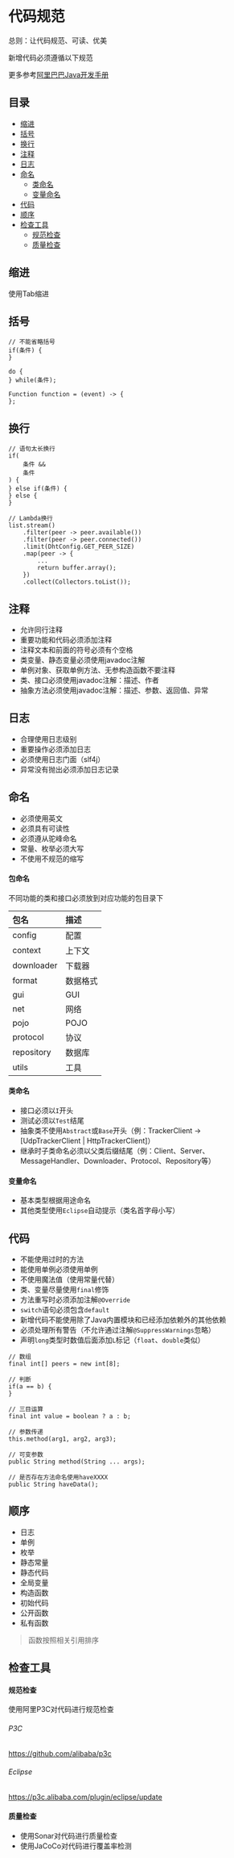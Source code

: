 # 代码规范

总则：让代码规范、可读、优美

新增代码必须遵循以下规范

更多参考[阿里巴巴Java开发手册](https://github.com/alibaba/p3c)

## 目录

* [缩进](#缩进)
* [括号](#括号)
* [换行](#换行)
* [注释](#注释)
* [日志](#日志)
* [命名](#命名)
	* [类命名](#类命名)
	* [变量命名](#变量命名)
* [代码](#代码)
* [顺序](#顺序)
* [检查工具](#检查工具)
	* [规范检查](#规范检查)
	* [质量检查](#质量检查)

## 缩进

使用Tab缩进

## 括号

```
// 不能省略括号
if(条件) {
}

do {
} while(条件);

Function function = (event) -> {
};
```

## 换行

```
// 语句太长换行
if(
	条件 &&
	条件
) {
} else if(条件) {
} else {
}

// Lambda换行
list.stream()
	.filter(peer -> peer.available())
	.filter(peer -> peer.connected())
	.limit(DhtConfig.GET_PEER_SIZE)
	.map(peer -> {
		...
		return buffer.array();
	})
	.collect(Collectors.toList());
```

## 注释

* 允许同行注释
* 重要功能和代码必须添加注释
* 注释文本和前面的符号必须有个空格
* 类变量、静态变量必须使用javadoc注解
* 单例对象、获取单例方法、无参构造函数不要注释
* 类、接口必须使用javadoc注解：描述、作者
* 抽象方法必须使用javadoc注解：描述、参数、返回值、异常

## 日志

* 合理使用日志级别
* 重要操作必须添加日志
* 必须使用日志门面（slf4j）
* 异常没有抛出必须添加日志记录

## 命名

* 必须使用英文
* 必须具有可读性
* 必须遵从驼峰命名
* 常量、枚举必须大写
* 不使用不规范的缩写

#### 包命名

不同功能的类和接口必须放到对应功能的包目录下

|包名|描述|
|:--|:--|
|config|配置|
|context|上下文|
|downloader|下载器|
|format|数据格式|
|gui|GUI|
|net|网络|
|pojo|POJO|
|protocol|协议|
|repository|数据库|
|utils|工具|

#### 类命名

* 接口必须以`I`开头
* 测试必须以`Test`结尾
* 抽象类不使用`Abstract`或`Base`开头（例：TrackerClient -> [UdpTrackerClient | HttpTrackerClient]）
* 继承时子类命名必须以父类后缀结尾（例：Client、Server、MessageHandler、Downloader、Protocol、Repository等）

#### 变量命名

* 基本类型根据用途命名
* 其他类型使用`Eclipse`自动提示（类名首字母小写）

## 代码

* 不能使用过时的方法
* 能使用单例必须使用单例
* 不使用魔法值（使用常量代替）
* 类、变量尽量使用`final`修饰
* 方法重写时必须添加注解`@Override`
* `switch`语句必须包含`default`
* 新增代码不能使用除了Java内置模块和已经添加依赖外的其他依赖
* 必须处理所有警告（不允许通过注解`@SuppressWarnings`忽略）
* 声明`long`类型时数值后面添加`L`标记（`float`、`double`类似）

```
// 数组
final int[] peers = new int[8];

// 判断
if(a == b) {
}

// 三目运算
final int value = boolean ? a : b;

// 参数传递
this.method(arg1, arg2, arg3);

// 可变参数
public String method(String ... args);

// 是否存在方法命名使用haveXXXX
public String haveData();
```

## 顺序

* 日志
* 单例
* 枚举
* 静态常量
* 静态代码
* 全局变量
* 构造函数
* 初始代码
* 公开函数
* 私有函数

> 函数按照相关引用排序

## 检查工具

#### 规范检查

使用阿里P3C对代码进行规范检查

###### P3C

https://github.com/alibaba/p3c

###### Eclipse

https://p3c.alibaba.com/plugin/eclipse/update

#### 质量检查

* 使用Sonar对代码进行质量检查
* 使用JaCoCo对代码进行覆盖率检测